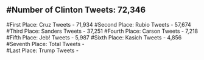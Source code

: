 #Number of Clinton Tweets: 72,346
---
#First Place: Cruz Tweets - 71,934
#Second Place: Rubio Tweets - 57,674
#Third Place: Sanders Tweets - 37,251
#Fourth Place: Carson Tweets - 7,218
#Fifth Place: Jeb! Tweets - 5,987
#Sixth Place: Kasich Tweets - 4,856
#Seventh Place: Total Tweets -  
#Last Place: Trump Tweets - 
